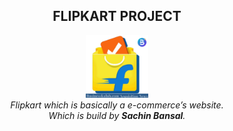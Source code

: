 <h2 align="center">FLIPKART PROJECT </h2>
<p align="center">
<img src="assets/flipi.png" alt="flipkart" height="100" width="100" >
  <br>
<i>
  Flipkart which is basically a e-commerce’s website.<br> Which is build by <strong>Sachin Bansal</strong>.
  </i>
</p>
